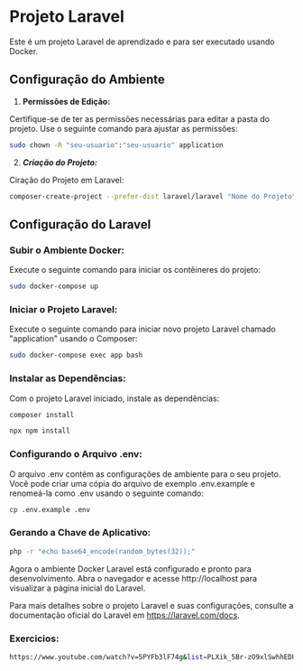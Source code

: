 # Projeto Laravel

Este é um projeto Laravel de aprendizado e para ser executado usando Docker. 

## Configuração do Ambiente

1.  **Permissões de Edição:**

Certifique-se de ter as permissões necessárias para editar a pasta do projeto. Use o seguinte comando para ajustar as permissões:

```bash
sudo chown -R "seu-usuario":"seu-usuario" application
```


2. ***Criação do Projeto:***

Ciração do Projeto em Laravel:

```bash
composer-create-project --prefer-dist laravel/laravel "Nome do Projeto"
```

## Configuração do Laravel

### Subir o Ambiente Docker:
Execute o seguinte comando para iniciar os contêineres do projeto:

```bash
sudo docker-compose up
```

### Iniciar o Projeto Laravel:
Execute o seguinte comando para iniciar novo projeto Laravel chamado "application" usando o Composer:

```bash
sudo docker-compose exec app bash
```

### Instalar as Dependências:
Com o projeto Laravel iniciado, instale as dependências:

```bash
composer install
```

```bash
npx npm install
```

### Configurando o Arquivo .env:
O arquivo .env contém as configurações de ambiente para o seu projeto. Você pode criar uma cópia do arquivo de exemplo .env.example e renomeá-la como .env usando o seguinte comando:

```bash
cp .env.example .env
```

### Gerando a Chave de Aplicativo:

```bash
php -r "echo base64_encode(random_bytes(32));"
```

Agora o ambiente Docker Laravel está configurado e pronto para desenvolvimento. 
Abra o navegador e acesse http://localhost para visualizar a página inicial do Laravel.


Para mais detalhes sobre o projeto Laravel e suas configurações, consulte a documentação oficial do Laravel em https://laravel.com/docs.

### Exercicios:
```bash 
https://www.youtube.com/watch?v=5PYFb3lF74g&list=PLXik_5Br-zO9xlSwhhEDUGF81M5mgMUFQ&index=89
```

